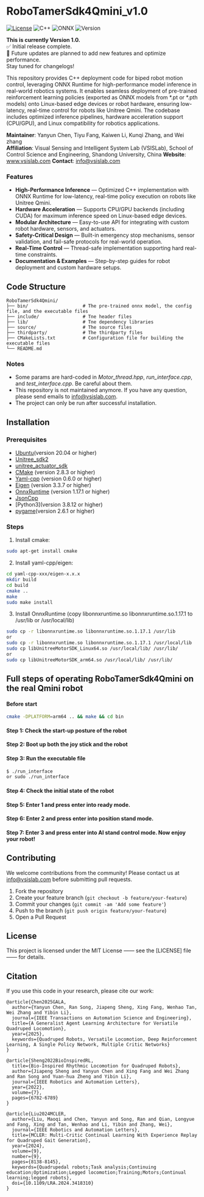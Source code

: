 # RoboTamerSdk4Qmini_v1.0
[![License](https://img.shields.io/badge/License-MIT-blue.svg)](https://opensource.org/licenses/MIT)
![C++](https://img.shields.io/badge/Code%20Language-C++-blue.svg) 
![ONNX](https://img.shields.io/badge/Framework-ONNX-orange.svg)
![Version](https://img.shields.io/badge/Version-1.0-blue.svg)  

**This is currently Version 1.0.**  
✅ Initial release complete.  
🚀 Future updates are planned to add new features and optimize performance.  
Stay tuned for changelogs!

This repository provides C++ deployment code for biped robot motion control, 
leveraging ONNX Runtime for high-performance model inference in real-world robotics systems. 
It enables seamless deployment of pre-trained reinforcement learning policies (exported 
as ONNX models from *.pt or *.pth models) onto Linux-based edge devices or robot hardware, 
ensuring low-latency, real-time control for robots like Unitree Qmini. The codebase includes 
optimized inference pipelines, hardware acceleration support (CPU/GPU), and Linux compatibility
for robotics applications.


**Maintainer**: Yanyun Chen, Tiyu Fang, Kaiwen Li, Kunqi Zhang, and Wei zhang<br>
**Affiliation**: Visual Sensing and Intelligent System Lab (VSISLab),
School of Control Science and Engineering,
Shandong University, China 
**Website**: www.vsislab.com
**Contact**: info@vsislab.com

### Features
- **High-Performance Inference** — Optimized C++ implementation with ONNX Runtime for low-latency, real-time policy execution on robots like Unitree Qmini.<br>
- **Hardware Acceleration** — Supports CPU/GPU backends (including CUDA) for maximum inference speed on Linux-based edge devices.<br>
- **Modular Architecture** — Easy-to-use API for integrating with custom robot hardware, sensors, and actuators.<br>
- **Safety-Critical Design** — Built-in emergency stop mechanisms, sensor validation, and fail-safe protocols for real-world operation.<br>
- **Real-Time Control** — Thread-safe implementation supporting hard real-time constraints.<br>
- **Documentation & Examples** — Step-by-step guides for robot deployment and custom hardware setups.<br>


## Code Structure
   ```
RoboTamerSdk4Qmini/
   ├── bin/                    # The pre-trained onnx model, the config file, and the executable files
   ├── include/                # Tne header files
   ├── lib/                    # Tne dependency libraries 
   ├── source/                 # The source files
   ├── thirdparty/             # The thirdparty files
   ├── CMakeLists.txt          # Configuration file for building the executable files
   └── README.md
   ```
### Notes
* Some params are hard-coded in _Motor_thread.hpp_, _run_interface.cpp_, and _test_interface.cpp_. Be careful about them.
* This repository is not maintained anymore. If you have any question, please send emails to info@vsislab.com.
* The project can only be run after successful installation.

## Installation
### Prerequisites
* [Ubuntu](https://cn.ubuntu.com/)(version 20.04 or higher)
* [Unitree_sdk2](https://github.com/unitreerobotics/unitree_sdk2)
* [unitree_actuator_sdk](https://github.com/unitreerobotics/unitree_actuator_sdk)
* [CMake](http://www.cmake.org) (version 2.8.3 or higher)
* [Yaml-cpp](https://github.com/jbeder/yaml-cpp) (version 0.6.0 or higher)
* [Eigen](https://gitlab.com/libeigen/eigen/-/releases) (version 3.3.7 or higher)
* [OnnxRuntime](https://onnxruntime.ai/docs/install/) (version 1.17.1 or higher)
* [JsonCpp](https://github.com/open-source-parsers/jsoncpp)
* [Python3](version 3.8.12 or higher)
* [pygame](https://pypi.org/project/pygame/)(version 2.6.1 or higher)

### Steps
1. Install cmake:

```bash
sudo apt-get install cmake
```

2. Install yaml-cpp/eigen:

```bash
cd yaml-cpp-xxx/eigen-x.x.x
mkdir build
cd build
cmake ..
make
sudo make install
```

3. Install OnnxRuntime (copy libonnxruntime.so libonnxruntime.so.1.17.1 to /usr/lib or /usr/local/lib)
```bash
sudo cp -r libonnxruntime.so libonnxruntime.so.1.17.1 /usr/lib
or
sudo cp -r libonnxruntime.so libonnxruntime.so.1.17.1 /usr/local/lib
sudo cp libUnitreeMotorSDK_Linux64.so /usr/local/lib/ /usr/lib/
or
sudo cp libUnitreeMotorSDK_arm64.so /usr/local/lib/ /usr/lib/
```


## Full steps of operating RoboTamerSdk4Qmini on the real Qmini robot
#### Before start
```bash
cmake -DPLATFORM=arm64 .. && make && cd bin
```
#### Step 1: Check the start-up posture of the robot
#### Step 2: Boot up both the joy stick and the robot
#### Step 3: Run the executable file 
```bash
$ ./run_interface
or sudo ./run_interface
```
#### Step 4: Check the initial state of the robot
#### Step 5: Enter 1 and press enter into ready mode.
#### Step 6: Enter 2 and press enter into position stand mode.
#### Step 7: Enter 3 and press enter into AI stand control mode. Now enjoy your robot!


## Contributing

We welcome contributions from the community! Please contact us at info@vsislab.com before submitting pull requests.

1. Fork the repository
2. Create your feature branch (`git checkout -b feature/your-feature`)
3. Commit your changes (`git commit -am 'Add some feature'`)
4. Push to the branch (`git push origin feature/your-feature`)
5. Open a Pull Request

## License

This project is licensed under the MIT License —— see the [LICENSE] file —— for details.

## Citation

If you use this code in your research, please cite our work:
```
@article{Chen2025GALA,
  author={Yanyun Chen, Ran Song, Jiapeng Sheng, Xing Fang, Wenhao Tan, Wei Zhang and Yibin Li},
  journal={IEEE Transactions on Automation Science and Engineering}, 
  title={A Generalist Agent Learning Architecture for Versatile Quadruped Locomotion}, 
  year={2025},
  keywords={Quadruped Robots, Versatile Locomotion, Deep Reinforcement Learning, A Single Policy Network, Multiple Critic Networks}
}

@article{Sheng2022BioInspiredRL,
  title={Bio-Inspired Rhythmic Locomotion for Quadruped Robots},
  author={Jiapeng Sheng and Yanyun Chen and Xing Fang and Wei Zhang and Ran Song and Yuan-hua Zheng and Yibin Li},
  journal={IEEE Robotics and Automation Letters},
  year={2022},
  volume={7},
  pages={6782-6789}
}

@article{Liu2024MCLER,
  author={Liu, Maoqi and Chen, Yanyun and Song, Ran and Qian, Longyue and Fang, Xing and Tan, Wenhao and Li, Yibin and Zhang, Wei},
  journal={IEEE Robotics and Automation Letters}, 
  title={MCLER: Multi-Critic Continual Learning With Experience Replay for Quadruped Gait Generation}, 
  year={2024},
  volume={9},
  number={9},
  pages={8138-8145},
  keywords={Quadrupedal robots;Task analysis;Continuing education;Optimization;Legged locomotion;Training;Motors;Continual learning;legged robots},
  doi={10.1109/LRA.2024.3418310}
}

```
